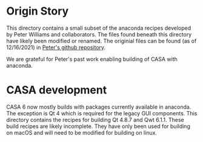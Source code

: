 # Origin Story

This directory contains a small subset of the anaconda recipes developed by Peter Williams and collaborators. The files found beneath this directory have likely been modified or renamed. The originial files can be found (as of 12/16/2021) in [Peter's github repository](https://github.com/pkgw/conda-recipes).

We are grateful for Peter's past work enabling building of CASA with anaconda.

# CASA development

CASA 6 now mostly builds with packages currently available in anaconda. The exception is Qt 4 which is required for the legacy GUI components. This directory contains the recipes for building Qt 4.8.7 and Qwt 6.1.1. These build recipes are likely incomplete. They have only been used for building on macOS and will need to be modified for building on linux.

